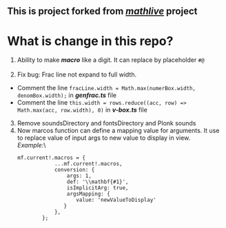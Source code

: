 ## This is project forked from _[mathlive](https://github.com/arnog/mathlive)_ project

# What is change in this repo?

1. Ability to make **_macro_** like a digit. It can replace by placeholder `#@`</br>
   </br>
2. Fix bug: Frac line not expand to full width.
   </br>

- Comment the line `fracLine.width = Math.max(numerBox.width, denomBox.width);` in **_genfrac.ts_** file
- Comment the line `this.width = rows.reduce((acc, row) => Math.max(acc, row.width), 0)` in **_v-box.ts_** file

3. Remove soundsDirectory and fontsDirectory and Plonk sounds
4. Now marcos function can define a mapping value for arguments. It use to replace value of input args to new value to
   display in view.\
   _Example:_\
    ``` 
   mf.current!.macros = {
                ...mf.current!.macros,
                conversion: {
                    args: 1,
                    def: '\\mathbf{#1}',
                    isImplicitArg: true,
                    argsMapping: {
                       value: 'newValueToDisplay'  
                   }
                },
            };
   ```
